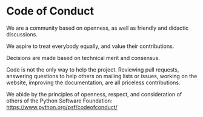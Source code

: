 # Code of Conduct

We are a community based on openness, as well as friendly and
didactic discussions.

We aspire to treat everybody equally, and value their contributions.

Decisions are made based on technical merit and consensus.

Code is not the only way to help the project. Reviewing pull requests,
answering questions to help others on mailing lists or issues, working
on the website, improving the documentation, are all priceless contributions.

We abide by the principles of openness, respect, and consideration of
others of the Python Software Foundation: https://www.python.org/psf/codeofconduct/
